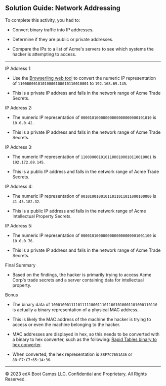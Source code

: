 ## Solution Guide: Network Addressing
To complete this activity, you had to: 

- Convert binary traffic into IP addresses.

- Determine if they are public or private addresses. 

- Compare the IPs to a list of Acme's servers to see which systems the hacker is attempting to access.

---

IP Address 1:

- Use the [Browserling web tool](https://www.browserling.com/tools/bin-to-ip) to convert the numeric IP representation of `11000000101010000100010110010001` to `192.168.69.145`.

- This is a private IP address and falls in the network range of Acme Trade Secrets.

IP Address 2:


- The numeric IP representation of `00001010000000000000000000101010` is `10.0.0.42`.

- This is a private IP address and falls in the network range of Acme Trade Secrets.

IP Address 3:


- The numeric IP representation of `11000000101011000100010110010001` is `192.172.69.145`.

- This is a public IP address and falls in the network range of Acme Trade Secrets.

IP Address 4:

- The numeric IP representation of `00101001001011011011011000100000` is `41.45.182.32`.

- This is a public IP address and falls in the network range of Acme Intellectual Property Secrets.

IP Address 5:

- The numeric IP representation of `00001010000000000000000001001100` is `10.0.0.76`.

- This is a private IP address and falls in the network range of Acme Trade Secrets.

Final Summary


- Based on the findings, the hacker is primarily trying to access Acme Corp's trade secrets and a server containing data for intellectual property.

Bonus

- The binary data of `100010001111011111000111011001010001101000110110` is actually a binary representation of a physical MAC address. 

- This is likely the MAC address of the machine the hacker is trying to access or even the machine belonging to the hacker.  

- MAC addresses are displayed in hex, so this needs to be converted with a binary to hex converter, such as the following: [Rapid Tables binary to hex converter](https://www.rapidtables.com/convert/number/binary-to-hex.html). 
 
- When converted, the hex representation is `88F7C7651A36`  or `88:F7:C7:65:1A:36`.

---
© 2023 edX Boot Camps LLC. Confidential and Proprietary. All Rights Reserved.

